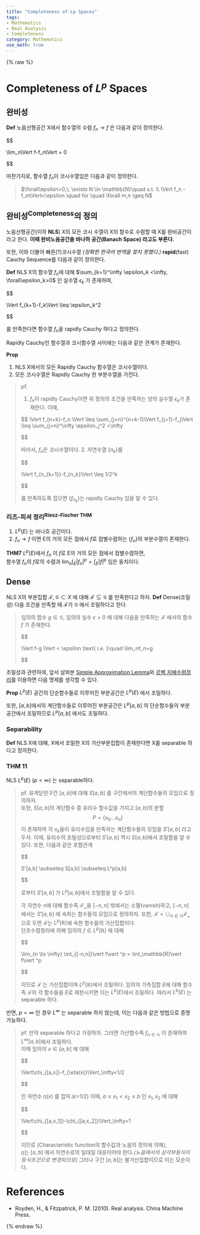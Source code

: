 ```yaml
---
title: "Completeness of Lp Spaces"
tags:
- Mathematics
- Real Analysis
- Completeness
category: Mathematics
use_math: true
---
```

{% raw %}
# Completeness of $L^p$ Spaces
## 완비성
**Def** 노음선형공간 X에서 함수열의 수렴 $f_n \to f$ 은 다음과 같이 정의한다.

$$

\lim_n\Vert f-f_n\Vert = 0

$$

마찬가지로, 함수열 $f_n$이 코시수열임은 다음과 같이 정의한다.
>$\forall\epsilon>0,\; \exists N \in \mathbb{N}\quad s.t. \\ \Vert f_n -f_m\Vert<\epsilon \quad for \quad \forall m,n \geq N$

## 완비성<sup>Completeness</sup>의 정의
노음선형공간(이하 **NLS**) X의 모든 코시 수열이 X의 함수로 수렴할 때 X를 완비공간이라고 한다.
**이때 완비노음공간을 바나하 공간(Banach Space) 라고도 부른다.**

또한, 이와 더불어 빠른(?)코시수열 *(정확한 한국어 번역을 찾지 못했다.)* **rapid**(fast) Cauchy Sequence를 다음과 같이 정의한다.

**Def**  NLS X의 함수열 $f_n$에 대해 $\sum_{k=1}^\infty \epsilon_k <\infty, \forall\epsilon_k>0$ 인 실수열 $\epsilon_k$ 가 존재하여,   

$$

\Vert f_{k+1}-f_k\Vert \leq \epsilon_k^2

$$ 

를 만족한다면 함수열 $f_n$을 rapidly Cauchy 하다고 정의한다.

Rapidly Cauchy인 함수열과 코시함수열 사이에는 다음과 같은 관계가 존재한다.

**Prop** 
1. NLS X에서의 모든 Rapidly Cauchy 함수열은 코시수열이다.
2. 모든 코시수열은 Rapidly Cauchy 한 부분수열을 가진다.
   
>pf.
>1) $f_n$이 rapidly Cauchy이면 위 정의의 조건을 만족하는 양의 실수열 $\epsilon_k$가 존재한다. 이때,   
> 
> $$ \Vert f_{n+k}-f_n \Vert \leq \sum_{j=n}^{n+k-1}\Vert f_{j+1}-f_j\Vert \leq \sum_{j=n}^\infty \epsilon_j^2 <\infty
> 
> $$
> 
> 따라서, $f_n$은 코시수열이다.
> 2. 자연수열 {$n_k$}를
> 
> $$
> 
> \Vert f_{n_{k+1}}-f_{n_k}\Vert \leq 1/2^k
> 
> $$ 
> 
> 를 만족하도록 잡으면 {$f_{n_k}$}는 rapidly Cauchy 임을 알 수 있다.
> 

### 리즈-피셔 정리<sup>Riesz-Fischer THM</sup>
1. $L^p(E)$ 는 바나흐 공간이다.
2. $f_n \to f$ 이면 E의 거의 모든 점에서 $f$로 점별수렴하는 {$f_n$}의 부분수열이 존재한다.

**THM7** $L^p(E)$에서 $f_n$ 이 $f$로 E의 거의 모든 점에서 점별수렴하면,   
 함수열 $f_n$의 $f$로의 수렴과 $\lim_n\int_E\vert f_n\vert ^p = \int_E\vert f\vert ^p$ 임은 동치이다. 

## Dense
NLS X의 부분집합 $\mathcal{F,G} \subset X$ 에 대해 $\mathcal{F \subseteq G}$ 를 만족한다고 하자.
**Def** Dense(조밀성)
다음 조건을 만족할 때 $\mathcal{F}$가 $\mathcal{G}$ 에서 조밀하다고 한다.
> 임의의 함수 $g \in \mathcal{G}$, 임의의 실수 $\epsilon>0$ 에 대해 다음을 만족하는 $\mathcal{F}$ 에서의 함수 $f$ 가 존재한다.
> 
> $$
> 
> \Vert f-g \Vert < \epsilon \text{ i.e. }\quad \lim_nf_n=g
> 
> 
> $$
> 
조밀성과 관련하여, 앞서 살펴본 [Simple Approximation Lemma](https://ddangchani.github.io/mathematics/실해석학5)와 [르벡 지배수렴정리](https://ddangchani.github.io/mathematics/실해석학8)를 이용하면 다음 명제를 생각할 수 있다.


**Prop** $L^p(E)$ 공간의 단순함수들로 이루어진 부분공간은 $L^p(E)$ 에서 조밀하다.   

또한, $[a,b]$에서의 계단함수들로 이루어진 부분공간은 $L^p[a,b]$ 의 단순함수들의 부분공간에서 조밀하므로 $L^p[a,b]$ 에서도 조밀하다.

### Separability

**Def** NLS X에 대해, X에서 조밀한 X의 가산부분집합이 존재한다면 X를 separable 하다고 정의한다.

### THM 11 
NLS $L^p(E)$ $(p<\infty)$ 는 separable하다.


> pf. 유계닫힌구간 $[a,b]$에 대해 $S[a,b]$ 를 구간에서의 계단함수들의 모임으로 정의하자.  
> 또한, $S[a,b]$의 계단함수 중 유리수 함수값을 가지고 $[a,b]$의 분할 $$P=\lbrace x_0\ldots x_n\rbrace $$ 이 존재하여 각 $x_k$들이 유리수임을 만족하는 계단함수들의 모임을 $S'[a,b]$ 라고 두자. 이때, 유리수의 조밀성으로부터 $S'[a,b]$ 역시 $S[a,b]$에서 조밀함을 알 수 있다. 
> 또한, 다음과 같은 포함관계
> 
> $$
> 
> S'[a,b] \subseteq S[a,b] \subseteq L^p[a,b]
> 
> $$ 
> 
> 로부터 $S'[a,b]$ 가 $L^p[a,b]$에서 조밀함을 알 수 있다.   
> 
> 각 자연수 n에 대해 함수족 $\mathcal{F_n}$을 $[-n,n]$ 밖에서는 소멸(vanish)하고, $[-n,n]$ 에서는 $S'[a,b]$ 에 속하는 함수들의 모임으로 정의하자. 또한, $\mathcal{F} = \cup_{n\in \mathbb{N}}\mathcal{F_n}$ 으로 두면 $\mathcal{F}$는 $L^p(\mathbb{R})$에 속한 함수들의 가산집합이다.   
> 단조수렴정리에 의해 임의의 $f\in L^p(\mathbb{R})$ 에 대해  
> 
> $$
> 
> \lim_{n \to \infty} \int_{[-n,n]}\vert f\vert ^p = \int_\mathbb{R}\vert f\vert ^p
> 
> $$
> 
> 이므로 $\mathcal{F}$ 는 가산집합이며 $L^p(\mathbb{R})$에서 조밀하다. 
> 임의의 가측집합 $E$에 대해 함수족 $\mathcal{F}$의 각 함수들을 $E$로 제한시키면 이는 $L^p(E)$에서 조밀하다. 따라서 $L^p(E)$ 는 separable 하다.

반면, $p=\infty$ 인 경우 $L^\infty$ 는 separable 하지 않는데, 이는 다음과 같은 방법으로 증명가능하다.

> pf. 만약 separable 하다고 가정하자. 그러면 가산함수족 $f_{n \in \mathbb{N}}$ 이 존재하여 $L^\infty[a,b]$에서 조밀하다.  
> 이때 임의의 $x\in [a,b]$ 에 대해 
> 
> $$
> 
> \Vert\chi_{[a,x]}-f_{\eta(x)}\Vert_\infty<1/2
> 
> $$ 
> 
> 인 자연수 $\eta(x)$ 를 잡자.($\epsilon$=1/2)
> 이때, $a\leq x_1\lt x_2\leq b$ 인 $x_1,x_2$ 에 대해
> 
> $$
> 
> \Vert\chi_{[a,x_1]}-\chi_{[a,x_2]}\Vert_\infty=1
>
> $$
>  
> 이므로 (Characteristic function의 함수값과 노음의 정의에 의해),  
> $\eta$는 $[a,b]$ 에서 자연수로의 일대일 대응이어야 한다.*(노음에서의 삼각부등식이 등식조건으로 변경되므로)*
> 그러나 구간 $[a,b]$는 불가산집합이므로 이는 모순이다.



# References
 - Royden, H., & Fitzpatrick, P. M. (2010). Real analysis. China Machine Press.

{% endraw %}
